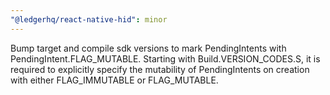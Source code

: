 ```yaml
---
"@ledgerhq/react-native-hid": minor
---
```


Bump target and compile sdk versions to mark PendingIntents with PendingIntent.FLAG_MUTABLE. Starting with Build.VERSION_CODES.S, it is required to explicitly specify the mutability of PendingIntents on creation with either FLAG_IMMUTABLE or FLAG_MUTABLE.
